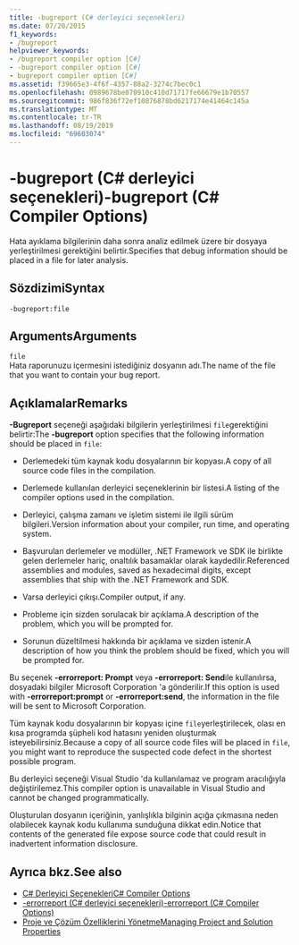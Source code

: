```yaml
---
title: -bugreport (C# derleyici seçenekleri)
ms.date: 07/20/2015
f1_keywords:
- /bugreport
helpviewer_keywords:
- /bugreport compiler option [C#]
- -bugreport compiler option [C#]
- bugreport compiler option [C#]
ms.assetid: f39665e3-4f6f-4357-88a2-3274c7bec0c1
ms.openlocfilehash: 0989678be070910c410d71717fe66679e1b70557
ms.sourcegitcommit: 986f836f72ef10876878bd6217174e41464c145a
ms.translationtype: MT
ms.contentlocale: tr-TR
ms.lasthandoff: 08/19/2019
ms.locfileid: "69603074"
---
```

# <a name="-bugreport-c-compiler-options"></a><span data-ttu-id="ca38a-102">-bugreport (C# derleyici seçenekleri)</span><span class="sxs-lookup"><span data-stu-id="ca38a-102">-bugreport (C# Compiler Options)</span></span>
<span data-ttu-id="ca38a-103">Hata ayıklama bilgilerinin daha sonra analiz edilmek üzere bir dosyaya yerleştirilmesi gerektiğini belirtir.</span><span class="sxs-lookup"><span data-stu-id="ca38a-103">Specifies that debug information should be placed in a file for later analysis.</span></span>  
  
## <a name="syntax"></a><span data-ttu-id="ca38a-104">Sözdizimi</span><span class="sxs-lookup"><span data-stu-id="ca38a-104">Syntax</span></span>  
  
```console  
-bugreport:file  
```  
  
## <a name="arguments"></a><span data-ttu-id="ca38a-105">Arguments</span><span class="sxs-lookup"><span data-stu-id="ca38a-105">Arguments</span></span>  
 `file`  
 <span data-ttu-id="ca38a-106">Hata raporunuzu içermesini istediğiniz dosyanın adı.</span><span class="sxs-lookup"><span data-stu-id="ca38a-106">The name of the file that you want to contain your bug report.</span></span>  
  
## <a name="remarks"></a><span data-ttu-id="ca38a-107">Açıklamalar</span><span class="sxs-lookup"><span data-stu-id="ca38a-107">Remarks</span></span>  
 <span data-ttu-id="ca38a-108">**-Bugreport** seçeneği aşağıdaki bilgilerin yerleştirilmesi `file`gerektiğini belirtir:</span><span class="sxs-lookup"><span data-stu-id="ca38a-108">The **-bugreport** option specifies that the following information should be placed in `file`:</span></span>  
  
- <span data-ttu-id="ca38a-109">Derlemedeki tüm kaynak kodu dosyalarının bir kopyası.</span><span class="sxs-lookup"><span data-stu-id="ca38a-109">A copy of all source code files in the compilation.</span></span>  
  
- <span data-ttu-id="ca38a-110">Derlemede kullanılan derleyici seçeneklerinin bir listesi.</span><span class="sxs-lookup"><span data-stu-id="ca38a-110">A listing of the compiler options used in the compilation.</span></span>  
  
- <span data-ttu-id="ca38a-111">Derleyici, çalışma zamanı ve işletim sistemi ile ilgili sürüm bilgileri.</span><span class="sxs-lookup"><span data-stu-id="ca38a-111">Version information about your compiler, run time, and operating system.</span></span>  
  
- <span data-ttu-id="ca38a-112">Başvurulan derlemeler ve modüller, .NET Framework ve SDK ile birlikte gelen derlemeler hariç, onaltılık basamaklar olarak kaydedilir.</span><span class="sxs-lookup"><span data-stu-id="ca38a-112">Referenced assemblies and modules, saved as hexadecimal digits, except assemblies that ship with the .NET Framework and SDK.</span></span>  
  
- <span data-ttu-id="ca38a-113">Varsa derleyici çıkışı.</span><span class="sxs-lookup"><span data-stu-id="ca38a-113">Compiler output, if any.</span></span>  
  
- <span data-ttu-id="ca38a-114">Probleme için sizden sorulacak bir açıklama.</span><span class="sxs-lookup"><span data-stu-id="ca38a-114">A description of the problem, which you will be prompted for.</span></span>  
  
- <span data-ttu-id="ca38a-115">Sorunun düzeltilmesi hakkında bir açıklama ve sizden istenir.</span><span class="sxs-lookup"><span data-stu-id="ca38a-115">A description of how you think the problem should be fixed, which you will be prompted for.</span></span>  
  
 <span data-ttu-id="ca38a-116">Bu seçenek **-errorreport: Prompt** veya **-errorreport: Send**ile kullanılırsa, dosyadaki bilgiler Microsoft Corporation 'a gönderilir.</span><span class="sxs-lookup"><span data-stu-id="ca38a-116">If this option is used with **-errorreport:prompt** or **-errorreport:send**, the information in the file will be sent to Microsoft Corporation.</span></span>  
  
 <span data-ttu-id="ca38a-117">Tüm kaynak kodu dosyalarının bir kopyası içine `file`yerleştirilecek, olası en kısa programda şüpheli kod hatasını yeniden oluşturmak isteyebilirsiniz.</span><span class="sxs-lookup"><span data-stu-id="ca38a-117">Because a copy of all source code files will be placed in `file`, you might want to reproduce the suspected code defect in the shortest possible program.</span></span>  
  
 <span data-ttu-id="ca38a-118">Bu derleyici seçeneği Visual Studio 'da kullanılamaz ve program aracılığıyla değiştirilemez.</span><span class="sxs-lookup"><span data-stu-id="ca38a-118">This compiler option is unavailable in Visual Studio and cannot be changed programmatically.</span></span>  
  
 <span data-ttu-id="ca38a-119">Oluşturulan dosyanın içeriğinin, yanlışlıkla bilginin açığa çıkmasına neden olabilecek kaynak kodu kullanıma sunduğuna dikkat edin.</span><span class="sxs-lookup"><span data-stu-id="ca38a-119">Notice that contents of the generated file expose source code that could result in inadvertent information disclosure.</span></span>  
  
## <a name="see-also"></a><span data-ttu-id="ca38a-120">Ayrıca bkz.</span><span class="sxs-lookup"><span data-stu-id="ca38a-120">See also</span></span>

- [<span data-ttu-id="ca38a-121">C# Derleyici Seçenekleri</span><span class="sxs-lookup"><span data-stu-id="ca38a-121">C# Compiler Options</span></span>](./index.md)
- [<span data-ttu-id="ca38a-122">-errorreport (C# derleyici seçenekleri)</span><span class="sxs-lookup"><span data-stu-id="ca38a-122">-errorreport (C# Compiler Options)</span></span>](./errorreport-compiler-option.md)
- [<span data-ttu-id="ca38a-123">Proje ve Çözüm Özelliklerini Yönetme</span><span class="sxs-lookup"><span data-stu-id="ca38a-123">Managing Project and Solution Properties</span></span>](/visualstudio/ide/managing-project-and-solution-properties)
